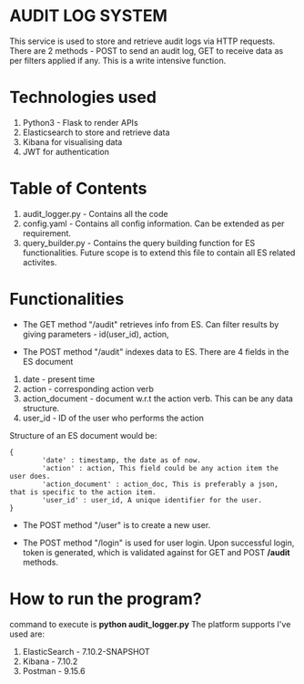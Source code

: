 # AUDIT LOG SYSTEM

This service is used to store and retrieve audit logs via HTTP requests. There are 2 methods - POST to send an audit log, GET to receive data as per filters applied if any. This is a write intensive function.

# Technologies used

1. Python3 - Flask to render APIs
2. Elasticsearch to store and retrieve data
3. Kibana for visualising data
4. JWT for authentication

# Table of Contents

1. audit_logger.py - Contains all the code
2. config.yaml - Contains all config information. Can be extended as per requirement.
3. query_builder.py - Contains the query building function for ES functionalities. Future scope is to extend this file to contain   all ES related activites.

# Functionalities

- The GET method "/audit" retrieves info from ES. Can filter results by giving parameters - id(user_id), action,

- The POST method "/audit" indexes data to ES. There are 4 fields in the ES document

1. date - present time
2. action - corresponding action verb
3. action_document - document w.r.t the action verb. This can be any data structure.
4. user_id - ID of the user who performs the action

Structure of an ES document would be:
```
{
        'date' : timestamp, the date as of now.
        'action' : action, This field could be any action item the user does.
        'action_document' : action_doc, This is preferably a json, that is specific to the action item.
        'user_id' : user_id, A unique identifier for the user.
}
```
- The POST method "/user" is to create a new user. 

- The POST method "/login" is used for user login. Upon successful login, token is generated, which is validated against for GET and POST **/audit** methods.

# How to run the program?
command to execute is **python audit_logger.py** The platform supports I've used are:
1. ElasticSearch - 7.10.2-SNAPSHOT
2. Kibana - 7.10.2
3. Postman - 9.15.6
